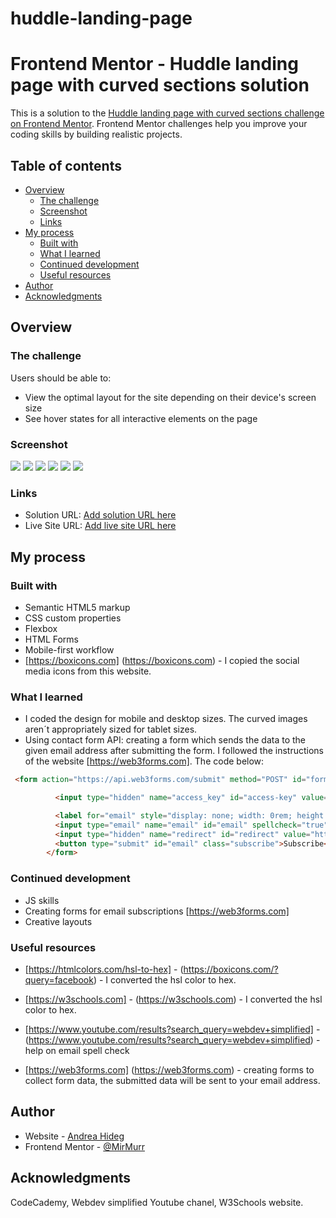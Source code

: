 # huddle-landing-page
# Frontend Mentor - Huddle landing page with curved sections solution

This is a solution to the [Huddle landing page with curved sections challenge on Frontend Mentor](https://www.frontendmentor.io/challenges/huddle-landing-page-with-curved-sections-5ca5ecd01e82137ec91a50f2). Frontend Mentor challenges help you improve your coding skills by building realistic projects. 

## Table of contents

- [Overview](#overview)
  - [The challenge](#the-challenge)
  - [Screenshot](#screenshot)
  - [Links](#links)
- [My process](#my-process)
  - [Built with](#built-with)
  - [What I learned](#what-i-learned)
  - [Continued development](#continued-development)
  - [Useful resources](#useful-resources)
- [Author](#author)
- [Acknowledgments](#acknowledgments)


## Overview

### The challenge

Users should be able to:

- View the optimal layout for the site depending on their device's screen size
- See hover states for all interactive elements on the page

### Screenshot
![](./1440email_error.png)
![](./1440px_button_active.png)
![](./1440px.png)
![](./375form_error.png)
![](./375px_button_active.png)
![](./375px.png)


### Links

- Solution URL: [Add solution URL here](https://your-solution-url.com)
- Live Site URL: [Add live site URL here](https://your-live-site-url.com)

## My process

### Built with

- Semantic HTML5 markup
- CSS custom properties
- Flexbox
- HTML Forms
- Mobile-first workflow
- [https://boxicons.com] (https://boxicons.com) - I copied the social media icons from this website.


### What I learned

- I coded the design for mobile and desktop sizes. The curved images aren´t appropriately sized for tablet sizes. 
- Using contact form API: creating a form which sends the data to the given email address after submitting the form. I followed the instructions of the website [https://web3forms.com]. The code below:

```html
 <form action="https://api.web3forms.com/submit" method="POST" id="form">

          <input type="hidden" name="access_key" id="access-key" value="db073e47-3004-42f4-9242-64af4e35b60b">

          <label for="email" style="display: none; width: 0rem; height: 0rem;">E-mail</label>
          <input type="email" name="email" id="email" spellcheck="true" contenteditable="true">
          <input type="hidden" name="redirect" id="redirect" value="https://web3forms.com/success">
          <button type="submit" id="email" class="subscribe">Subscribe</button>
        </form>
```


### Continued development

- JS skills
- Creating forms for email subscriptions [https://web3forms.com]
- Creative layouts 


### Useful resources

- [https://htmlcolors.com/hsl-to-hex] - (https://boxicons.com/?query=facebook) - I converted the hsl color to hex. 
- [https://w3schools.com] - (https://w3schools.com) - I converted the hsl color to hex. 
- [https://www.youtube.com/results?search_query=webdev+simplified] - (https://www.youtube.com/results?search_query=webdev+simplified) - help on email spell check

- [https://web3forms.com] (https://web3forms.com) - creating forms to collect form data, the submitted data will be sent to your email address.


## Author

- Website - [Andrea Hideg](https://www.your-site.com)
- Frontend Mentor - [@MirMurr](https://www.frontendmentor.io/profile/MirMurr)


## Acknowledgments

CodeCademy, Webdev simplified Youtube chanel, W3Schools website.
